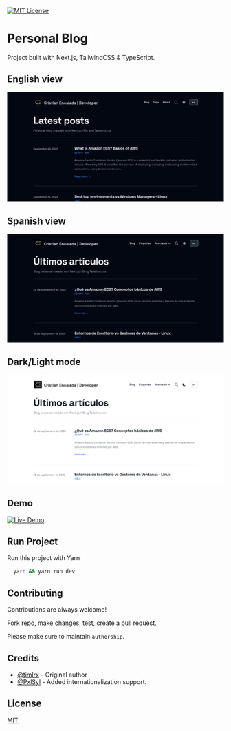 
[![MIT License](https://img.shields.io/badge/license-MIT-blue)](./LICENSE)

  
# Personal Blog

Project built with Next.js, TailwindCSS & TypeScript.

## English view

![English Screenshot](./public/static/images/english.png)

## Spanish view

![Spanish Screenshot](./public/static/images/spanish.png)

## Dark/Light mode

![Light mode Screenshot](./public/static/images/light_mode.png)
  
## Demo

[![Live Demo](https://img.shields.io/badge/LIVE%20DEMO-blue)](https://cristianencalada-blog.vercel.app/)

## Run Project 

Run this project with Yarn

```bash 
  yarn && yarn run dev
```
    
## Contributing

Contributions are always welcome!

Fork repo, make changes, test, create a pull request.

Please make sure to maintain `authorship`.

  
## Credits

- [@timlrx](https://github.com/timlrx/tailwind-nextjs-starter-blog) - Original author
- [@PxlSyl](https://github.com/PxlSyl/pablo-pikassiet-next-starter-i18n) - Added internationalization support.
  
## License

[MIT](./LICENSE)

  